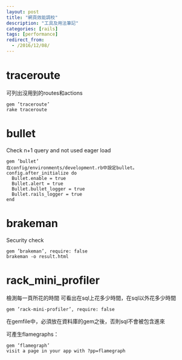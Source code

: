 ```yaml
---
layout: post
title: "網頁效能調校"
description: "工具及用法筆記"
categories: [rails]
tags: [performance]
redirect_from:
  - /2016/12/08/
---
```


# traceroute
可列出沒用到的routes和actions
~~~
gem ’traceroute’
rake traceroute
~~~

# bullet
Check n+1 query and not used eager load
~~~
gem ’bullet’
在config/environments/development.rb中設定bullet。
config.after_initialize do
  Bullet.enable = true
  Bullet.alert = true
  Bullet.bullet_logger = true
  Bullet.rails_logger = true
end
~~~

# brakeman
Security check
~~~
gem ’brakeman’, require: false
brakeman -o result.html
~~~

# rack_mini_profiler
檢測每一頁所花的時間
可看出在sql上花多少時間，在sql以外花多少時間
~~~
gem ’rack-mini-profiler’, require: false
~~~
在gemfile中，必須放在資料庫的gem之後，否則sql不會被包含進來

可產生flamegraphs：
~~~
gem ’flamegraph’
visit a page in your app with ?pp=flamegraph
~~~
